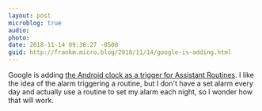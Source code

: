 ```yaml
---
layout: post
microblog: true
audio: 
photo: 
date: 2018-11-14 09:38:27 -0500
guid: http://frankm.micro.blog/2018/11/14/google-is-adding.html
---
```

Google is adding [the Android clock as a trigger for Assistant Routines](https://9to5google.com/2018/11/14/google-clock-assistant-routines/). I like the idea of the alarm triggering a routine, but I don't have a set alarm every day and actually use a routine to set my alarm each night, so I wonder how that will work. 
